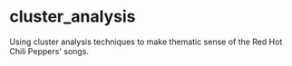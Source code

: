 # cluster_analysis
Using cluster analysis techniques to make thematic sense of the Red Hot Chili Peppers' songs.
